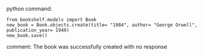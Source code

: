 python command:
```
from bookshelf.models import Book
new_book = Book.objects.create(title= "1984", author= "George Orwell", publication_year= 1949)
new_book.save()
```

comment: The book was successfully created with no response